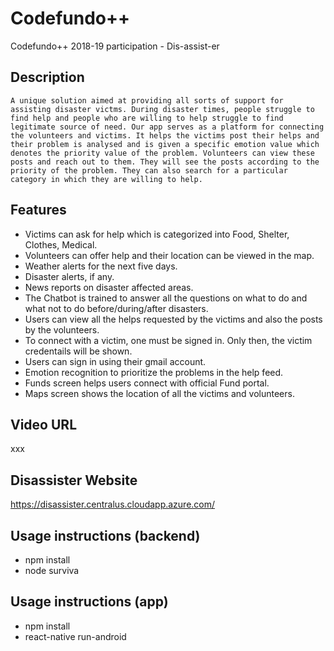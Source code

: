 # Codefundo++
Codefundo++ 2018-19 participation - Dis-assist-er

## Description
	A unique solution aimed at providing all sorts of support for assisting disaster victms. During disaster times, people struggle to find help and people who are willing to help struggle to find legitimate source of need. Our app serves as a platform for connecting the volunteers and victims. It helps the victims post their helps and their problem is analysed and is given a specific emotion value which denotes the priority value of the problem. Volunteers can view these posts and reach out to them. They will see the posts according to the priority of the problem. They can also search for a particular category in which they are willing to help.
  
## Features
- Victims can ask for help which is categorized into Food, Shelter, Clothes, Medical.
- Volunteers can offer help and their location can be viewed in the map.
- Weather alerts for the next five days.
- Disaster alerts, if any.
- News reports on disaster affected areas.
- The Chatbot is trained to answer all the questions on what to do and what not to do before/during/after disasters.
- Users can view all the helps requested by the victims and also the posts by the volunteers.
- To connect with a victim, one must be signed in. Only then, the victim credentails will be shown.
- Users can sign in using their gmail account.
- Emotion recognition to prioritize the problems in the help feed.
- Funds screen helps users connect with official Fund portal.
- Maps screen shows the location of all the victims and volunteers.

## Video URL

xxx

## Disassister Website

https://disassister.centralus.cloudapp.azure.com/

## Usage instructions (backend)
- npm install
- node surviva

## Usage instructions (app)
- npm install
- react-native run-android


